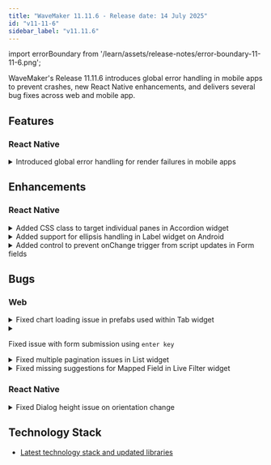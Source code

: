 ```yaml
---
title: "WaveMaker 11.11.6 - Release date: 14 July 2025"
id: "v11-11-6"
sidebar_label: "v11.11.6"
---
```


import errorBoundary from '/learn/assets/release-notes/error-boundary-11-11-6.png';

WaveMaker's Release 11.11.6 introduces global error handling in mobile apps to prevent crashes, new React Native enhancements, and delivers several bug fixes across web and mobile app.

## Features

### React Native

<details>

<summary>Introduced global error handling for render failures in mobile apps</summary>

To improve mobile app stability, a global error handling mechanism has been added to catch unhandled render errors.

If a render failure occurs, instead of crashing, the app now displays a fallback screen showing the error message and provides the following options:

- Go to Home: Navigate back to the home screen  
- Go Back: Return to the previous screen

This prevents app crashes and ensures a more graceful recovery from rendering issues.

<img src={errorBoundary} alt="Error Fallback Screen" style={{maxWidth:'300px', width:'100%'}}/>

</details>

## Enhancements

### React Native

<details>
<summary>Added CSS class to target individual panes in Accordion widget</summary>

A new CSS class `.app-accordion-pane` has been introduced to allow styling of individual accordion panes within the Accordion widget.

This enables custom styling like assigning different border colors or backgrounds for each pane.  

Example:
```css
.app-accordion-pane {
  border-left: 4px solid red;
}
```
</details>

<details>
<summary>Added support for ellipsis handling in Label widget on Android</summary>

On Android, when the Label widget had wrap is false and Number of Lines = 1, long text was not truncating with an ellipsis, unlike on Web Preview and iOS.

To address this, a new property **Enable Android Ellipsis** has been added to the Label widget’s properties panel.  
When enabled, it ensures that long text is truncated with an ellipsis on Android as expected.

:::note
Enabling **Enable Android Ellipsis** disables rich text formatting (e.g., bold, links) on Android.  
By default, this property is set to false.
:::
</details>

<details>
<summary>Added control to prevent onChange trigger from script updates in Form fields</summary>

Previously, when the `datavalue` of a Form field was updated via script, the onChange event callback would also get triggered automatically.

To give developers more control, a new property **Skip on change event from script** has been added to the form field’s properties panel.

When enabled, the onChange callback will only trigger when the user updates the value from the UI, and not when it's updated through scripts.

:::note
This property is disabled by default, so existing behavior remains unchanged unless explicitly modified.
:::
</details>

## Bugs

### Web

<details>
<summary>Fixed chart loading issue in prefabs used within Tab widget</summary>

Resolved an issue where Chart widgets inside a Prefab failed to render properly when the Prefab was placed inside multiple tabs of a Tab widget.  
Charts loaded fine in the first tab, but remained stuck on loading when switching to other tabs. This behavior has now been fixed, charts render correctly across all tabs.
</details>

<details>
<summary>

Fixed issue with form submission using `enter key`

</summary>

Resolved an issue where pressing `enter` inside form fields did not trigger form submission when a Chips widget was present.

Form submission via the `Enter` key now works as expected.
</details>

<details>
<summary>Fixed multiple pagination issues in List widget</summary>

Several pagination-related bugs in the List widget have been addressed:

1. In Studio when the Page Size property was cleared, it was getting auto-populated with a default value on navigating between tabs or refreshing, this has been fixed.

2. Pagination is was showing even when list had only one page, this has been fixed now. Pagination will only be shown if list has more than one page.

3. Pagination was only showing first page, this has been fixed now. Pagination now correctly showsw all pages available in list as expected.

![List Pagination](/learn/assets/release-notes/list-pagination-11-11-6.png)

</details>

<details>
<summary>Fixed missing suggestions for Mapped Field in Live Filter widget</summary>

Suggestions were not showing for the Mapped Field property when adding custom fields in the Live Filter widget.  
This is now fixed, suggestions appear as expected.

![Mapped Field Suggestions](/learn/assets/release-notes/life-filter-suggestion-11-11-6.png)

</details>

### React Native

<details>
<summary>Fixed Dialog height issue on orientation change</summary>

Resolved an issue where the Dialog widget height was not adjusting correctly when the device orientation changed between portrait and landscape modes. 

Dialogs now resize properly to fit the screen after orientation changes, ensuring consistent layout and usability.
</details>

## Technology Stack

- [Latest technology stack and updated libraries](/learn/wavemaker-release-notes#technology-stack)
